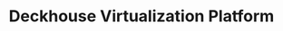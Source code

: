 ---
title: "Deckhouse Virtualization Platform"
permalink: en/virtualization-platform/documentation/admin/editions.html
---